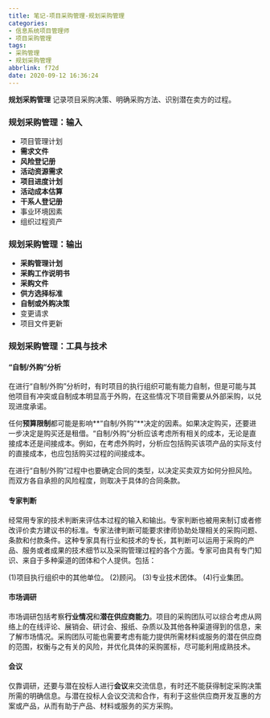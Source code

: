 ```yaml
---
title: 笔记-项目采购管理-规划采购管理
categories:
- 信息系统项目管理师
- 项目采购管理
tags:
- 采购管理
- 规划采购管理
abbrlink: f72d
date: 2020-09-12 16:36:24
---
```


**规划采购管理**
记录项目采购决策、明确采购方法、识别潜在卖方的过程。

<!-- more -->

### 规划采购管理：输入

- 项目管理计划
- **需求文件**
- **风险登记册**
- **活动资源需求**
- **项目进度计划**
- **活动成本估算**
- **干系人登记册**
- 事业环境因素
- 组织过程资产

### 规划采购管理：输出

- **采购管理计划**
- **采购工作说明书**
- **采购文件**
- **供方选择标准**
- **自制或外购决策**
- 变更请求
- 项目文件更新

### 规划采购管理：工具与技术

<!-- more -->

#### “自制/外购”分析

在进行“自制/外购”分析时，有时项目的执行组织可能有能力自制，但是可能与其他项目有冲突或自制成本明显高于外购，在这些情况下项目需要从外部采购，以兑现进度承诺。

任何**预算限制**都可能是影响**“自制/外购”**决定的因素。如果决定购买，还要进一步决定是购买还是租借。“自制/外购”分析应该考虑所有相关的成本，无论是直接成本还是间接成本。例如，在考虑外购时，分析应包括购买该项产品的实际支付的直接成本，也应包括购买过程的间接成本。

在进行“自制/外购”过程中也要确定合同的类型，以决定买卖双方如何分担风险。而双方各自承担的风险程度，则取决于具体的合同条款。

#### 专家判断

经常用专家的技术判断来评估本过程的输入和输出。专家判断也被用来制订或者修改评价卖方建议书的标准。专家法律判断可能要求律师协助处理相关的采购问题、条款和付款条件。这种专家具有行业和技术的专长，其判断可以运用于采购的产品、服务或者成果的技术细节以及采购管理过程的各个方面。专家可由具有专门知识、来自于多种渠道的团体和个人提供。包括：

(1)项目执行组织中的其他单位。
(2)顾问。
(3)专业技术团体。
(4)行业集团。

#### 市场调研

市场调研包括考察**行业情况**和**潜在供应商能力**。项目的采购团队可以综合考虑从网络上的在线评论、展销会、研讨会、报纸、杂质以及其他各种渠道得到的信息，来了解市场情况。采购团队可能也需要考虑有能力提供所需材料或服务的潜在供应商的范围，权衡与之有关的风险，并优化具体的采购匿标，尽可能利用成熟技术。

#### 会议

仅靠调研，还要与潜在投标人进行**会议**来交流信息，有时还不能获得制定采购决策所需的明确信息。与潜在投标人会议交流和合作，有利于这些供应商开发互惠的方案或产品，从而有助于产品、材料或服务的买方采购。
